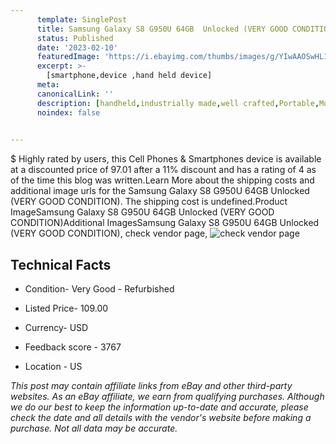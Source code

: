 ```yaml
---
      template: SinglePost
      title: Samsung Galaxy S8 G950U 64GB  Unlocked (VERY GOOD CONDITION)
      status: Published
      date: '2023-02-10'
      featuredImage: 'https://i.ebayimg.com/thumbs/images/g/YIwAAOSwHL1fkcPO/s-l225.jpg'
      excerpt: >-
        [smartphone,device ,hand held device]
      meta:
      canonicalLink: ''
      description: [handheld,industrially made,well crafted,Portable,Mobile,Compact,Convenient,Lightweight,Maneuverable,Man-portable,Miniature,Carriable,Hand-held,Light,Holdable,Transportable,Mobile device,Pocket-sized,On-the-go,Wireless,Cordless,Compact size,Convenient size, smartphone,device ,hand held device]
      noindex: false

        
---
```

$
    Highly rated by users, this Cell Phones & Smartphones device is available at a discounted price of 97.01 after a 11% discount and has a rating of 4 as of the time this blog was written.Learn More about the shipping costs and additional image urls for the Samsung Galaxy S8 G950U 64GB  Unlocked (VERY GOOD CONDITION). The shipping cost is undefined.Product ImageSamsung Galaxy S8 G950U 64GB  Unlocked (VERY GOOD CONDITION)Additional ImagesSamsung Galaxy S8 G950U 64GB  Unlocked (VERY GOOD CONDITION), check vendor page, ![check vendor page](https://origin-galleryplus.ebayimg.com/ws/web/402508500400_2_0_1/225x225.jpg,https://origin-galleryplus.ebayimg.com/ws/web/402508500400_3_0_1/225x225.jpg,https://origin-galleryplus.ebayimg.com/ws/web/402508500400_4_0_1/225x225.jpg,https://origin-galleryplus.ebayimg.com/ws/web/402508500400_5_0_1/225x225.jpg,https://origin-galleryplus.ebayimg.com/ws/web/402508500400_6_0_1/225x225.jpg,https://origin-galleryplus.ebayimg.com/ws/web/402508500400_7_0_1/225x225.jpg)
    
    

 ## Technical Facts 



     
      

 - Condition- Very Good - Refurbished 


      

 - Listed Price- 109.00 


      

 - Currency- USD 


      

 - Feedback score - 3767 


      

 - Location - US 


      
      

 *_This post may contain affiliate links from eBay and other third-party websites. As an eBay affiliate, we earn from qualifying purchases. Although we do our best to keep the information up-to-date and accurate, please check the date and all details with the vendor's website before making a purchase. Not all data may be accurate._*



    
    
    
    
    